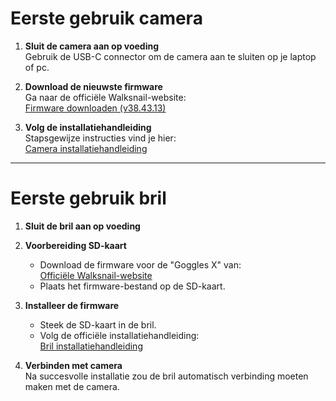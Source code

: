 # Eerste gebruik camera

1. **Sluit de camera aan op voeding**  
   Gebruik de USB-C connector om de camera aan te sluiten op je laptop of pc.

2. **Download de nieuwste firmware**  
   Ga naar de officiële Walksnail-website:  
   [Firmware downloaden (v38.43.13)](https://walksnail.app/firmware/38.43.13)

3. **Volg de installatiehandleiding**  
   Stapsgewijze instructies vind je hier:  
   [Camera installatiehandleiding](https://scan.erweicaihong.cn/NCFC?fbclid=IwY2xjawJIy0VleHRuA2FlbQIxMAABHRXqKy05YAUizxGoTt0_ktP1hGJ5i74CiTEdyjz61W8gYbi9ZNf63Z76PA_aem_-VOLahkWRAAw8EpHayKyYA)

---

# Eerste gebruik bril

1. **Sluit de bril aan op voeding**

2. **Voorbereiding SD-kaart**  
   - Download de firmware voor de "Goggles X" van:  
     [Officiële Walksnail-website](https://walksnail.app/)
   - Plaats het firmware-bestand op de SD-kaart.

3. **Installeer de firmware**  
   - Steek de SD-kaart in de bril.
   - Volg de officiële installatiehandleiding:  
     [Bril installatiehandleiding](https://scan.erweicaihong.cn/MW20?fbclid=IwY2xjawJIy0FleHRuA2FlbQIxMAABHXcvAfiuW3MbnWt2VIqs94ILAN49wTn-DJIvM_z0pI2HG29RwRYn4RafuA_aem_j_s_MIeUqRfkk6zUSplwiA)

4. **Verbinden met camera**  
   Na succesvolle installatie zou de bril automatisch verbinding moeten maken met de camera.